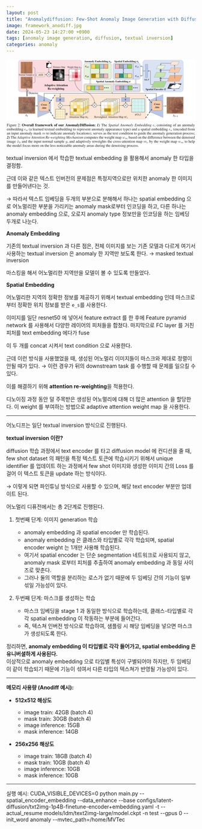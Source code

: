 ```yaml
---
layout: post
title: "Anomalydiffusion: Few-Shot Anomaly Image Generation with Diffusion Model (+Textual Inversion)"
image: framework_anodiff.jpg
date: 2024-05-23 14:27:00 +0900
tags: [anomaly image generation, diffusion, textual inversion]
categories: anomaly
---
```



<p align="center">
  <img src="/images/framework_anodiff.png" alt="AnomalyDiffusion Framework" width="600"/>
</p>

textual inversion 에서 학습한 textual embedding 을 활용해서 anomaly 한 타입을 결정함.

근데 이와 같은 텍스트 인버전의 문제점은 특정지역으로만 위치한 anomaly 한 이미지를 만들어낸다는 것. 

→ 따라서 텍스트 임베딩을 두개의 부분으로 분해해서 하나는 spatial embedding 으로 어노멀리한 부분을 가리키는 anomaly mask로부터 인코딩을 하고, 다른 하나는 anomaly embedding 으로, 오로지 anomaly type 정보만을 인코딩을 하는 임베딩 두개로 나눈다. 

**Anomaly Embedding**

기존의 textual inversion 과 다른 점은, 전체 이미지를 보는 기존 모델과 다르게 여기서 사용하는 textual inversion 은 anomaly 한 지역만 보도록 한다. → masked textual inversion 

마스킹을 해서 어노멀리한 지역만을 모델이 볼 수 있도록 만들었다. 

**Spatial Embedding**

어노멀리한 지역의 정확한 정보를 제공하기 위해서 textual embedding 인데 마스크로부터 정확한 위치 정보를 받은 `e_s`를 사용한다. 

이미지를 일단 resnet50 에 넣어서 feature extract 를 한 후에 Feature pyramid network 를 사용해서 다양한 레이어의 피처들을 합쳤다. 마지막으로 FC layer 를 거친 피처를 text embedding 에다가 fuse

이 두 개를 concat 시켜서 text condition 으로 사용한다. 

근데 이런 방식을 사용했었을 때, 생성된 어노멀리 이미지들이 마스크와 제대로 정렬이 안될 때가 있다. → 이런 경우가 뒤의 downstream task 를 수행할 때 문제를 일으킬 수 있다.

이를 해결하기 위해 **attention re-weighting**을 적용한다.

디노이징 과정 동안 덜 주목받은 생성된 어노멀리에 대해 더 많은 attention 을 할당한다. 이 weight 를 부여하는 방법으로 adaptive attention weight map 을 사용한다. 

---

어노디프는 일단 textual inversion 방식으로 진행된다.

**textual inversion 이란?**

diffusion 학습 과정에서 text encoder 를 타고 diffusion model 에 컨디션을 줄 때, few shot dataset 의 패턴을 특정 텍스트 토큰에 학습시키기 위해서 unique identifier 를 업데이트 하는 과정에서 few shot 이미지와 생성한 이미지 간의 Loss 를 걸어 이 텍스트 토큰을 update 하는 방식이다.

→ 이렇게 되면 파인튜닝 방식으로 사용할 수 있으며, 해당 text encoder 부분만 업데이트 된다.

어노멀리 디퓨전에서는 총 2단계로 진행된다.

1. 첫번째 단계: 이미지 generation 학습  
   - anomaly embedding 과 spatial encoder 만 학습된다.
   - anomaly embedding 은 클래스와 타입별로 각각 학습되며, spatial encoder weight 는 1개만 사용해 학습된다.
   - 여기서 spatial encoder 는 단순 segmentation 네트워크로 사용되지 않고, anomaly mask 로부터 피처를 추출하여 anomaly embedding 과 동일 사이즈로 맞춘다.
   - 그러나 둘의 역할을 분리하는 로스가 없기 때문에 두 임베딩 간의 기능이 일부 섞일 가능성이 있다.

2. 두번째 단계: 마스크를 생성하는 학습  
   - 마스크 임베딩을 stage 1 과 동일한 방식으로 학습하는데, 클래스-타입별로 각각 spatial embedding 이 작동하는 부분에 들어간다.
   - 즉, 텍스쳐 인버전 방식으로 학습하여, 샘플링 시 해당 임베딩을 넣으면 마스크가 생성되도록 한다.

정리하면, **anomaly embedding 이 타입별로 각각 들어가고, spatial embedding 은 유니버셜하게 사용된다.**  
이상적으로 anomaly embedding 으로 타입별 특성이 구별되어야 하지만, 두 임베딩이 같이 학습되기 때문에 기능이 섞여서 다른 타입의 텍스쳐가 반영될 가능성이 있다.

---

**메모리 사용량 (Anodiff 예시):**

- **512x512 해상도**  
  - image train: 42GB (batch 4)  
  - mask train: 30GB (batch 4)  
  - image inference: 15GB  
  - mask inference: 14GB

- **256x256 해상도**  
  - image train: 18GB (batch 4)  
  - mask train: 10GB (batch 4)  
  - image inference: 10GB  
  - mask inference: 10GB

---

실행 예시:
CUDA_VISIBLE_DEVICES=0 python main.py --spatial_encoder_embedding --data_enhance --base configs/latent-diffusion/txt2img-1p4B-finetune-encoder+embedding.yaml -t --actual_resume models/ldm/text2img-large/model.ckpt -n test --gpus 0 --init_word anomaly --mvtec_path=/home/MVTec